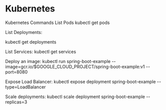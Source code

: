 # Kubernetes
Kubernetes Commands
List Pods
kubectl get pods

List Deployments:

kubectl get deployments

List Services:
kubectl get services

Deploy an image:
kubectl run spring-boot-example --image=gcr.io/$GOOGLE_CLOUD_PROJECT/spring-boot-example:v1 --port=8080

Expose Load Balancer:
kubectl expose deployment spring-boot-example --type=LoadBalancer

Scale deployments:
kubectl scale deployment spring-boot-example --replicas=3

